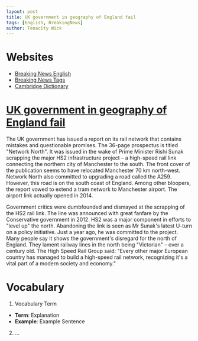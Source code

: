 ```yaml
---
layout: post
title: UK government in geography of England fail
tags: [English, BreakingNews]
author: Tenacity Wick
---
```


# Websites

- [Breaking News English](https://breakingnewsenglish.com/)
- [Breaking News Tags](https://zhouqiang19980220.github.io/tags/#books)
- [Cambridge Dictionary](https://dictionary.cambridge.org/)

# [UK government in geography of England fail](https://breakingnewsenglish.com/2310/231009-uk-geography.html)

The UK government has issued a report on its rail network that contains mistakes and questionable promises. The 36-page prospectus is titled "Network North". It was issued in the wake of Prime Minister Rishi Sunak scrapping the major HS2 infrastructure project – a high-speed rail link connecting the northern city of Manchester to the south. The front cover of the publication seems to have relocated Manchester 70 km north-west. Network North also committed to upgrading a road called the A259. However, this road is on the south coast of England. Among other bloopers, the report vowed to extend a tram network to Manchester airport. The airport link actually opened in 2014.

Government critics were dumbfounded and dismayed at the scrapping of the HS2 rail link. The line was announced with great fanfare by the Conservative government in 2012. HS2 was a major component in efforts to "level up" the north. Abandoning the link is seen as Mr Sunak's latest U-turn on a policy initiative. Just a year ago, he was committed to the project. Many people say it shows the government's disregard for the north of England. They lament railway lines in the north being "Victorian" – over a century old. The High Speed Rail Group said: "Every other major European country has managed to build a high-speed rail network, recognizing it's a vital part of a modern society and economy."
# Vocabulary

1. Vocabulary Term
- **Term**: Explanation
- **Example**: Example Sentence
2. ...

